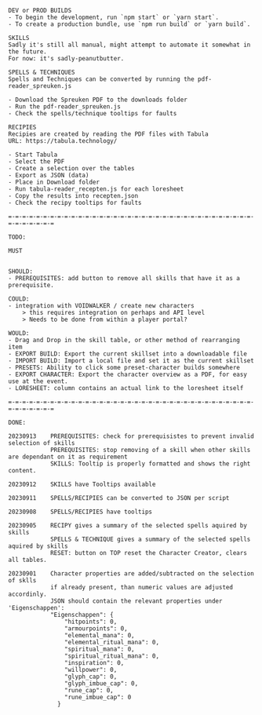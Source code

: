 
	DEV or PROD BUILDS
    - To begin the development, run `npm start` or `yarn start`.
    - To create a production bundle, use `npm run build` or `yarn build`.
	
	SKILLS
	Sadly it's still all manual, might attempt to automate it somewhat in the future.
	For now: it's sadly-peanutbutter.

	SPELLS & TECHNIQUES
	Spells and Techniques can be converted by running the pdf-reader_spreuken.js
	
	- Download the Spreuken PDF to the downloads folder
	- Run the pdf-reader_spreuken.js
	- Check the spells/technique tooltips for faults

	RECIPIES
	Recipies are created by reading the PDF files with Tabula
	URL: https://tabula.technology/

	- Start Tabula
	- Select the PDF
	- Create a selection over the tables
	- Export as JSON (data)
	- Place in Download folder
	- Run tabula-reader_recepten.js for each loresheet
	- Copy the results into recepten.json
	- Check the recipy tooltips for faults

	=-=-=-=-=-=-=-=-=-=-=-=-=-=-=-=-=-=-=-=-=-=-=-=-=-=-=-=-=-=-=-=-=-=-=-=-=-=-=-=-=-=

	TODO:

	MUST
	

	SHOULD:
	- PREREQUISITES: add button to remove all skills that have it as a prerequisite.

	COULD:
	- integration with VOIDWALKER / create new characters
		> this requires integration on perhaps and API level
		> Needs to be done from within a player portal?

	WOULD: 
	- Drag and Drop in the skill table, or other method of rearranging item
	- EXPORT BUILD: Export the current skillset into a downloadable file
	- IMPORT BUILD: Import a local file and set it as the current skillset
	- PRESETS: Ability to click some preset-character builds somewhere
	- EXPORT CHARACTER: Export the character overview as a PDF, for easy use at the event.
	- LORESHEET: column contains an actual link to the loresheet itself

	=-=-=-=-=-=-=-=-=-=-=-=-=-=-=-=-=-=-=-=-=-=-=-=-=-=-=-=-=-=-=-=-=-=-=-=-=-=-=-=-=-=

	DONE:
	
	20230913	PREREQUISITES: check for prerequisistes to prevent invalid selection of skills 
				PREREQUISITES: stop removing of a skill when other skills are dependant on it as requirement
				SKILLS: Tooltip is properly formatted and shows the right content.
	
	20230912	SKILLS have Tooltips available
	
	20230911    SPELLS/RECIPIES can be converted to JSON per script
	
	20230908	SPELLS/RECIPIES have tooltips
	
	20230905	RECIPY gives a summary of the selected spells aquired by skills
				SPELLS & TECHNIQUE gives a summary of the selected spells aquired by skills
				RESET: button on TOP reset the Character Creator, clears all tables.
	
	20230901 	Character properties are added/subtracted on the selection of sklls
				if already present, than numeric values are adjusted accordinly. 
				JSON should contain the relevant properties under 'Eigenschappen':
				"Eigenschappen": {
					"hitpoints": 0,
					"armourpoints": 0,
					"elemental_mana": 0,
					"elemental_ritual_mana": 0,
					"spiritual_mana": 0,
					"spiritual_ritual_mana": 0,
					"inspiration": 0,
					"willpower": 0,
					"glyph_cap": 0,
					"glyph_imbue_cap": 0,
					"rune_cap": 0,
					"rune_imbue_cap": 0
				  }